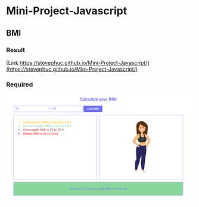 # Mini-Project-Javascript

## BMI

### Result

[Link https://stevephuc.github.io/Mini-Project-Javascript/](https://stevephuc.github.io/Mini-Project-Javascript/)

### Required

![](https://github.com/StevePhuc/Mini-Project-Javascript/blob/master/BMI/img/mokup-2.PNG)

